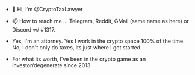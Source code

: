 - 👋 Hi, I’m @CryptoTaxLawyer

- 📫 How to reach me ... Telegram, Reddit, GMail (same name as here) or Discord w/ #1317.

- Yes, I'm an attorney. Yes I work in the crypto space 100% of the time. No, I don't only do taxes, its just where I got started.

- For what its worth, I've been in the crypto game as an investor/degenerate since 2013.

<!---
CryptoTaxLawyer/CryptoTaxLawyer is a ✨ special ✨ repository because its `README.md` (this file) appears on your GitHub profile.
You can click the Preview link to take a look at your changes.
--->
